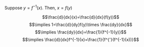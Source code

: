 
Suppose $y=f^{-1}(x)$. Then, $x=f(y)$

$$\frac{d}{dx}(x)=\frac{d}{dx}(f(y))$$
$$\implies 1=\frac{d}{dy}f(y)\times \frac{dy}{dx}$$
$$\implies \frac{dy}{dx}=\frac{1}{f^{-1}(y)}$$
$$\implies \frac{d}{dx}f^{-1}(x)=\frac{1}{f^{'}(f^{-1}(x))}$$
